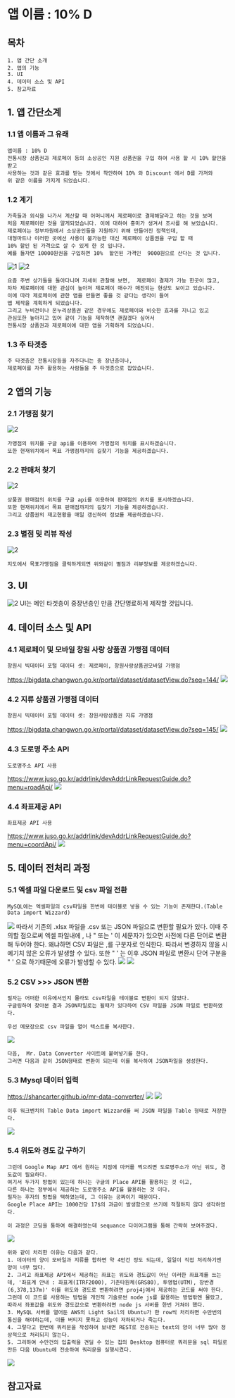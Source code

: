 # 앱 이름 : 10% D

## 목차
    1. 앱 간단 소개
    2. 앱의 기능
    3. UI
    4. 데이터 소스 및 API
    5. 참고자료

## 1. 앱 간단소계

### 1.1 앱 이름과 그 유래
    앱이름 : 10% D
    전통시장 상품권과 제로페이 등의 소상공인 지원 상품권을 구입 하여 사용 할 시 10% 할인을 받고   
    사용하는 것과 같은 효과를 받는 것에서 착안하여 10% 와 Discount 에서 D를 가져와    
    위 같은 이름을 가지게 되었습니다.

### 1.2 계기
    가족들과 외식을 나가서 계산할 때 어머니께서 제로페이로 결제해달라고 하는 것을 보며   
    처음 제로페이란 것을 알게되었습니다. 이에 대하여 흥미가 생겨서 조사를 해 보았습니다.   
    제로페이는 정부차원에서 소상공인들을 지원하기 위해 만들어진 정책인데,    
    대형마트나 이러한 곳에선 사용이 불가능한 대신 제로페이 상품권을 구입 할 때    
    10% 할인 된 가격으로 살 수 있게 한 것 입니다.    
    예를 들자면 10000원권을 구입하면 10%  할인된 가격인  9000원으로 산다는 것 입니다.    
    
![1](https://user-images.githubusercontent.com/59672593/110897056-147fd680-8340-11eb-9484-84d7bf7cb779.png)
![2](https://user-images.githubusercontent.com/59672593/110897059-15b10380-8340-11eb-9b52-61c61abb71d7.png)

    요즘 주변 상가들을 돌아다니며 자세히 관찰해 보면,  제로페이 결제가 가능 한곳이 많고,    
    차차 제로페이에 대한 관심이 높아져 제로페이 매수가 매진되는 현상도 보이고 있습니다.    
    이에 따라 제로페이에 관한 앱을 만들면 좋을 것 같다는 생각이 들어    
    앱 제작을 계획하게 되었습니다.    
    그리고 누비전이나 온누리상품권 같은 경우에도 제로페이와 비슷한 효과를 지니고 있고    
    관심또한 높아지고 있어 같이 기능을 제작하면 괜찮겠다 싶어서    
    전통시장 상품권과 제로페이에 대한 앱을 기획하게 되었습니다.

### 1.3 주 타겟층
    주 타겟층은 전통시장등을 자주다니는 중 장년층이나,    
    제로페이를 자주 활용하는 사람들을 주 타겟층으로 잡았습니다.

## 2 앱의 기능

### 2.1 가맹점 찾기

![2](./img/사용처.png)

    가맹점의 위치를 구글 api를 이용하여 가맹점의 위치를 표시하겠습니다.    
    또한 현재위치에서 목표 가맹점까지의 길찾기 기능을 제공하겠습니다.   

### 2.2 판매처 찾기

![2](./img/판매처.png)

    상품권 판매점의 위치를 구글 api를 이용하여 판매점의 위치를 표시하겠습니다.    
    또한 현재위치에서 목표 판매점까지의 길찾기 기능을 제공하겠습니다.   
    그리고 상품권의 재고현황을 매일 갱신하여 정보를 제공하겠습니다.

### 2.3 별점 및 리뷰 작성

![2](./img/리뷰.png)

    지도에서 목표가맹점을 클릭하게되면 위와같이 별점과 리뷰정보를 제공하겠습니다.


## 3. UI

![2](./img/UI.png)
    UI는 메인 타겟층이 중장년층인 만큼 간단명료하게 제작할 것입니다.

## 4. 데이터 소스 및 API

### 4.1 제로페이 및 모바일 창원 사랑 상품권 가맹점 데이터

    창원시 빅데이터 포털 데이터 셋: 제로페이, 창원사랑상품권모바일 가맹점

<https://bigdata.changwon.go.kr/portal/dataset/datasetView.do?seq=144/>
<img src = "./img/data_source/모바일상품권.png"/>

### 4.2 지류 상품권 가맹점 데이터

    창원시 빅데이터 포털 데이터 셋: 창원사랑상품권 지류 가맹점
    
<https://bigdata.changwon.go.kr/portal/dataset/datasetView.do?seq=145/>
<img src = "./img/data_source/지류상품권.png"/>

### 4.3 도로명 주소 API

    도로명주소 API 사용
<https://www.juso.go.kr/addrlink/devAddrLinkRequestGuide.do?menu=roadApi/>
<img src = "./img/data_source/도로명주소API.png"/>

### 4.4 좌표제공 API

    좌표제공 API 사용
<https://www.juso.go.kr/addrlink/devAddrLinkRequestGuide.do?menu=coordApi/>
<img src = "./img/data_source/좌표제공API.png"/>


## 5. 데이터 전처리 과정

### 5.1 엑셀 파일 다운로드 및 csv 파일 전환

    MySQL에는 엑셀파일의 csv파일을 한번에 테이블로 넣을 수 있는 기능이 존재한다.(Table Data import Wizzard)
<img src = "./img/data_source/데이터전처리4.png"/>
    따라서 기존의 .xlsx 파일을 .csv 또는 JSON 파일으로 변환할 필요가 있다.
    이때 주의할 점으로써 엑셀 파일내에 , 나 " 또는 ' 이 세문자가 있으면 사전에 다른 단어로 변환해 두어야 한다.
    왜냐하면 CSV 파일은 ,를 구분자로 인식한다. 따라서 변경하지 않을 시 예기치 않은 오류가 발생할 수 있다.
    또한 " ' 는 이후 JSON 파일로 변환시 단어 구분을 " ' 으로 하기때문에 오류가 발생할 수 있다.

<img src = "./img/data_source/데이터전처리1.png"/>
<img src = "./img/data_source/데이터전처리2.png"/>

### 5.2 CSV >>> JSON 변환

    필자는 어떠한 이유에서인지 몰라도 csv파일을 테이블로 변환이 되지 않았다.
    구글링하여 찾아본 결과 JSON파일로는 될때가 있다하여 CSV 파일을 JSON 파일로 변환하였다.

    우선 메모장으로 csv 파일을 열어 텍스트를 복사한다.

<img src = "./img/data_source/데이터전처리3.png"/>

    다음,  Mr. Data Converter 사이트에 붙여넣기를 한다.
    그러면 다음과 같이 JSON형태로 변환이 되는데 이를 복사하여 JSON파일을 생성한다.

### 5.3 Mysql 데이터 입력

<https://shancarter.github.io/mr-data-converter/>
<img src = "./img/data_source/데이터전처리5.png"/>
<img src = "./img/data_source/데이터전처리6.png"/>

    이후 워크벤치의 Table Data import Wizzard를 써 JSON 파일을 Table 형태로 저장한다.

<img src = "./img/data_source/데이터전처리7.png"/>

### 5.4 위도와 경도 값 구하기
    
    그런데 Google Map API 에서 원하는 지점에 마커를 찍으려면 도로명주소가 아닌 위도, 경도값이 필요하다.
    여기서 두가지 방법이 있는데 하나는 구글의 Place API를 활용하는 것 이고,
    다른 하나는 정부에서 제공하는 도로명주소 API를 활용하는 것 이다.
    필자는 후자의 방법을 택하였는데, 그 이유는 공짜이기 때문이다.
    Google Place API는 1000건당 17$의 과금이 발생함으로 쓰기에 적절하지 않다 생각하였다.

    이 과정은 코딩을 통하여 해결하였는데 sequance 다이어그램을 통해 간략히 보여주겠다.

<img src = "./img/uml/LocationUpdate.png"/>

    위와 같이 처리한 이유는 다음과 같다.
    1. 데이터의 양이 모바일과 지류를 합하면 약 4만건 정도 되는데, 일일이 직접 처리하기엔 양이 너무 많다.
    2. 그리고 좌표제공 API에서 제공하는 좌표는 위도와 경도값이 아닌 이러한 좌표계를 쓰는데, '좌표계 안내 : 좌표계(ITRF2000), 기준타원체(GRS80), 투영법(UTM), 장반경(6,378,137m)' 이를 위도와 경도로 변환하려면 proj4j에서 제공하는 코드를 써야 한다. 그런데 이 코드를 사용하는 방법을 개인적 기술로썬 node js를 활용하는 방법밖엔 몰랐고, 따라서 좌표값을 위도와 경도값으로 변환하려면 node js 서버를 한번 거쳐야 했다.
    3. MySQL 서버를 열어둔 AWS의 Light Sail의 Ubuntu가 한 row씩 처리하면 수만번의 통신을 해야하는데, 이를 버티지 못하고 성능이 저하되거나 죽는다.
    4. 그렇다고 한번에 쿼리문을 작성하여 보내면 REST로 전송하는 text의 양이 너무 많아 정상적으로 처리되지 않는다.
    5. 그리하여 수만건의 입출력을 견딜 수 있는 집의 Desktop 컴퓨터로 쿼리문을 sql 파일로 만든 다음 Ubuntu에 전송하여 쿼리문을 실행시켰다.

<img src = "./img/data_source/데이터전처리8.png"/>


## 참고자료

